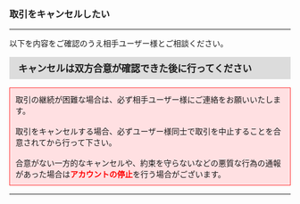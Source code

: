 <h3>取引をキャンセルしたい</h3>
<hr>

以下を内容をご確認のうえ相手ユーザー様とご相談ください。

<div style="padding: 7px 15px; margin-top: 15px; margin-bottom: 15px; border: 1px solid #dcdcdc; background-color: #dcdcdc; font-size: 120%">
<strong>キャンセルは双方合意が確認できた後に行ってください</strong>
</div>

<div style="padding: 10px; margin-top: 15px; margin-bottom: 15px; border: 1px solid #ff3333; background-color: #ffe0e2;">
取引の継続が困難な場合は、必ず相手ユーザー様にご連絡をお願いいたします。<br>
<br>
取引をキャンセルする場合、必ずユーザー様同士で取引を中止することを合意されてから行って下さい。<br>
<br>
合意がない一方的なキャンセルや、約束を守らないなどの悪質な行為の通報があった場合は<font color="#ff0000"><strong>アカウントの停止</strong></font>を行う場合がございます。
</div>

<hr>